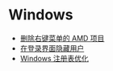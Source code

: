 # Windows

- [删除右键菜单的 AMD 项目](/windows/remove-amd)
- [在登录界面隐藏用户](/windows/win-hide)
- [Windows 注册表优化](/windows/win-regs)
